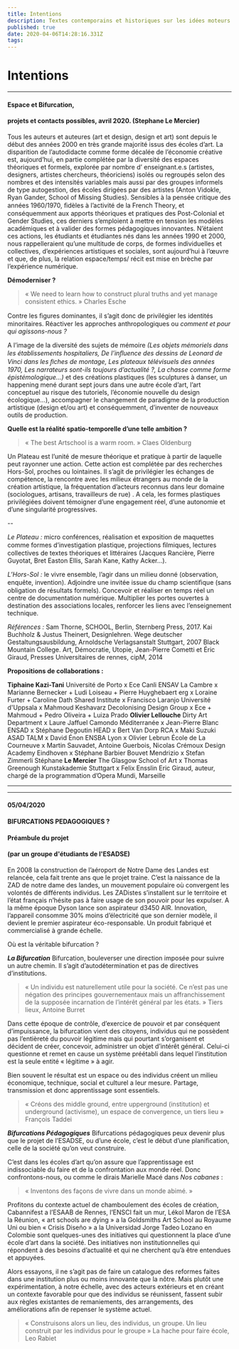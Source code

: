 ```yaml
---
title: Intentions
description: Textes contemporains et historiques sur les idées moteurs de l'open school
published: true
date: 2020-04-06T14:28:16.331Z
tags: 
---
```


# Intentions

---


#### **Espace et Bifurcation,**
#### **projets et contacts possibles, avril 2020. (Stephane Le Mercier)** 

Tous les auteurs et auteures (art et design, design et art) sont depuis le début des années 2000 en très grande majorité issus des écoles d’art. 
La disparition de l’autodidacte comme forme décalée de l’économie créative est, aujourd’hui, en partie complétée par la diversité des espaces théoriques et formels, explorée par nombre d’ enseignant.e.s (artistes, designers, artistes chercheurs, théoriciens) isolés ou regroupés selon des nombres et des intensités variables mais aussi par des groupes informels de type autogestion, des écoles dirigées par des artistes (Anton Vidokle, Ryan Gander, School of Missing Studies). 
Sensibles à la pensée critique des années 1960/1970, ﬁdèles à l’activité de la French Theory, et conséquemment aux apports théoriques et pratiques des Post-Colonial et Gender Studies, ces derniers s’emploient à mettre en tension les modèles académiques et à valider des formes pédagogiques innovantes. 
N’étaient ces actions, les étudiants et étudiantes nés dans les années 1990 et 2000, nous rappelleraient qu’une multitude de corps, de formes individuelles et collectives, d’expériences artistiques et sociales, sont aujourd’hui à l’œuvre et que, de plus, la relation espace/temps/ récit est mise en brèche par l’expérience numérique.

**Démoderniser ?** 

> « We need to learn how to construct plural truths and yet manage consistent ethics. » Charles Esche 

Contre les ﬁgures dominantes, il s’agit donc de privilégier les identités minoritaires. Réactiver les approches anthropologiques ou *comment et pour qui agissons-nous ?* 

A l’image de la diversité des sujets de mémoire *(Les objets mémoriels dans les établissements hospitaliers, De l’inﬂuence des dessins de Leonard de Vinci dans les ﬁches de montage, Les plateaux télévisuels des années 1970, Les narrateurs sont-ils toujours d’actualité ?, La chasse comme forme épistémologique…)* et des créations plastiques (les sculptures à danser, un happening mené durant sept jours dans une autre école d’art, l’art conceptuel au risque des tutoriels, l’économie nouvelle du design écologique…), accompagner le changement de paradigme de la production artistique (design et/ou art) et conséquemment, d’inventer de nouveaux outils de production. 

**Quelle est la réalité spatio-temporelle d’une telle ambition ?** 

> « The best Artschool is a warm room. » Claes Oldenburg 

Un Plateau est l’unité de mesure théorique et pratique à partir de laquelle peut rayonner une action. Cette action est complétée par des recherches Hors-Sol, proches ou lointaines. 
Il s’agit de privilégier les échanges de compétence, la rencontre avec les milieux étrangers au monde de la création artistique, la fréquentation d’acteurs reconnus dans leur domaine (sociologues, artisans, travailleurs de rue) . 
A cela, les formes plastiques privilégiées doivent témoigner d’une engagement réel, d’une autonomie et d’une singularité progressives.

--

*Le Plateau :* micro conférences, réalisation et exposition de maquettes comme formes d’investigation plastique, projections ﬁlmiques, lectures collectives de textes théoriques et littéraires (Jacques Rancière, Pierre Guyotat, Bret Easton Ellis, Sarah Kane, Kathy Acker…).

 *L’Hors-Sol :* le vivre ensemble, l’agir dans un milieu donné (observation, enquête, invention). Adjoindre une invitée issue du champ scientiﬁque (sans obligation de résultats formels). Concevoir et réaliser en temps réel un centre de documentation numérique. Multiplier les portes ouvertes à destination des associations locales, renforcer les liens avec l’enseignement technique. 
 
*Références :* Sam Thorne, SCHOOL, Berlin, Sternberg Press, 2017. Kai Buchholz & Justus Theinert, Designlehren. Wege deutscher Gestaltungsausbildung, Arnoldsche Verlagsanstalt Stuttgart, 2007 Black Mountain College. Art, Démocratie, Utopie, Jean-Pierre Cometti et Éric Giraud, Presses Universitaires de rennes, cipM, 2014

**Propositions de collaborations :** 

**Tiphaine Kazi-Tani** 
Université de Porto x Ece Canli ENSAV 
La Cambre x Marianne Bernecker + Ludi Loiseau + Pierre Huyghebaert erg x Loraine Furter + Caroline Dath 
Shared Institute x Francisco Laranjo 
Université d'Uppsala x Mahmoud Keshavarz 
Decolonising Design Group x Ece + Mahmoud + Pedro Oliveira + Luiza Prado 
**Olivier Lellouche** 
Dirty Art Department x Laure Jaffuel 
Camondo Méditerranée x Jean-Pierre Blanc ENSAD x Stéphane Degoutin HEAD x Bert Van Dorp RCA x Maki Suzuki ASAD TALM x David Énon 
ENSBA Lyon x Olivier Lebrun 
École de La Courneuve x Martin Sauvadet, Antoine Guerbois, Nicolas Crémoux 
Design Academy Eindhoven x Stéphane Barbier Bouvet 
Mendrizio x Stefan Zimmerli Stéphane 
**Le Mercier** 
The Glasgow School of Art x Thomas Greenough 
Kunstakademie Stuttgart x Felix Ensslin 
Eric Giraud, auteur, chargé de la programmation d’Opera Mundi, Marseille

---

---



#### **05/04/2020**
#### **BIFURCATIONS PEDAGOGIQUES ?**
#### **Préambule du projet** 
#### **(par un groupe d'étudiants de l'ESADSE)**
 
 
En 2008 la construction de l’aéroport de Notre Dame des Landes est relancée, cela fait trente ans que le projet traine. C’est la naissance de la ZAD de notre dame des landes, un mouvement populaire où convergent les volontés de différents individus. Les ZADistes s’installent sur le territoire et l’état français n’hésite pas à faire usage de son pouvoir pour les expulser. 
A la même époque Dyson lance son aspirateur d3450 AIR. Innovation, l’appareil consomme 30% moins d’électricité que son dernier modèle, il devient le premier aspirateur éco-responsable. Un produit fabriqué et commercialisé à grande échelle. 

Où est la véritable bifurcation ? 
 
 
***La Bifurcation***
Bifurcation, bouleverser une direction imposée pour suivre un autre chemin. Il s’agit d’autodétermination et pas de directives d’institutions. 

>  « Un individu est naturellement utile pour la société. Ce n’est pas une négation des principes gouvernementaux mais un affranchissement de la supposée incarnation de l’intérêt général par les états. » Tiers lieux, Antoine Burret
 
 
Dans cette époque de contrôle, d’exercice de pouvoir et par conséquent d’impuissance, la bifurcation vient des citoyens, individus qui ne possèdent pas l’entièreté du pouvoir légitime mais qui pourtant s’organisent et décident de créer, concevoir, administrer un objet d’intérêt général. Celui-ci questionne et remet en cause un système préétabli dans lequel l’institution est la seule entité « légitime » à agir. 

Bien souvent le résultat est un espace ou des individus créent un milieu économique, technique, social et culturel a leur mesure. Partage, transmission et donc apprentissage sont essentiels. 

> « Créons des middle ground, entre upperground (institution) et underground (activisme), un espace de convergence, un tiers lieu » François Taddei
 

***Bifurcations Pédagogiques***
Bifurcations pédagogiques peux devenir plus que le projet de l’ESADSE, ou d’une école, c’est le début d’une planification, celle de la société qu’on veut construire. 

C’est dans les écoles d’art qu’on assure que l’apprentissage est indissociable du faire et de la confrontation aux monde réel. Donc confrontons-nous, ou comme le dirais Marielle Macé dans *Nos cabanes* :
> « Inventons des façons de vivre dans un monde abimé. » 

Profitons du contexte actuel de chamboulement des écoles de création, Cabannifest a l’ESAAB de Rennes, l’ENSCI fait un mur, Lékol Maron de l’ESA la Réunion, « art schools are dying » a la Goldsmiths Art School au Royaume Uni ou bien « Crisis Diseño » a la Universidad Jorge Tadeo Lozano en Colombie sont quelques-unes des initiatives qui questionnent la place d’une école d’art dans la société. Des initiatives non institutionnelles qui répondent à des besoins d’actualité et qui ne cherchent qu’à être entendues et appuyées. 

Alors essayons, il ne s’agit pas de faire un catalogue des reformes faites dans une institution plus ou moins innovante que la nôtre. 
Mais plutôt une expérimentation, à notre échelle, avec des acteurs extérieurs et en créant un contexte favorable pour que des individus se réunissent, fassent subir aux règles existantes de remaniements, des arrangements, des améliorations afin de repenser le système actuel. 
> « Construisons alors un lieu, des individus, un groupe. Un lieu construit par les individus pour le groupe » La hache pour faire école, Leo Rabiet 
 
 